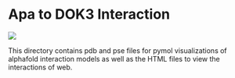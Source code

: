 # Apa to DOK3 Interaction
![](Apa_to_DOK3.gif)

This directory contains pdb and pse files for pymol visualizations of alphafold interaction models as well as the HTML files to view the interactions of web. 
